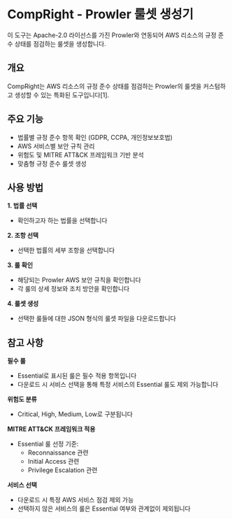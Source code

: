 # CompRight - Prowler 룰셋 생성기

이 도구는 Apache-2.0 라이선스를 가진 Prowler와 연동되어 AWS 리소스의 규정 준수 상태를 점검하는 룰셋을 생성합니다.

## 개요

CompRight는 AWS 리소스의 규정 준수 상태를 점검하는 Prowler의 룰셋을 커스텀하고 생성할 수 있는 특화된 도구입니다[1].

## 주요 기능

- 법률별 규정 준수 항목 확인 (GDPR, CCPA, 개인정보보호법)
- AWS 서비스별 보안 규칙 관리
- 위험도 및 MITRE ATT&CK 프레임워크 기반 분석
- 맞춤형 규정 준수 룰셋 생성

## 사용 방법

**1. 법률 선택**
- 확인하고자 하는 법률을 선택합니다

**2. 조항 선택**
- 선택한 법률의 세부 조항을 선택합니다

**3. 룰 확인**
- 해당되는 Prowler AWS 보안 규칙을 확인합니다
- 각 룰의 상세 정보와 조치 방안을 확인합니다

**4. 룰셋 생성**
- 선택한 룰들에 대한 JSON 형식의 룰셋 파일을 다운로드합니다

## 참고 사항

**필수 룰**
- Essential로 표시된 룰은 필수 적용 항목입니다
- 다운로드 시 서비스 선택을 통해 특정 서비스의 Essential 룰도 제외 가능합니다

**위험도 분류**
- Critical, High, Medium, Low로 구분됩니다

**MITRE ATT&CK 프레임워크 적용**
- Essential 룰 선정 기준:
  - Reconnaissance 관련
  - Initial Access 관련
  - Privilege Escalation 관련

**서비스 선택**
- 다운로드 시 특정 AWS 서비스 점검 제외 가능
- 선택하지 않은 서비스의 룰은 Essential 여부와 관계없이 제외됩니다
